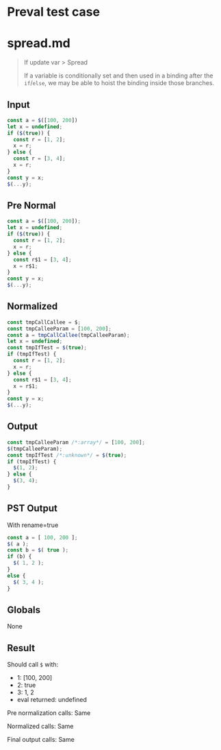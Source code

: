# Preval test case

# spread.md

> If update var > Spread
>
> If a variable is conditionally set and then used in a binding after the `if`/`else`, we may be able to hoist the binding inside those branches.

## Input

`````js filename=intro
const a = $([100, 200])
let x = undefined;
if ($(true)) {
  const r = [1, 2];
  x = r;
} else {
  const r = [3, 4];
  x = r;
}
const y = x;
$(...y);
`````

## Pre Normal


`````js filename=intro
const a = $([100, 200]);
let x = undefined;
if ($(true)) {
  const r = [1, 2];
  x = r;
} else {
  const r$1 = [3, 4];
  x = r$1;
}
const y = x;
$(...y);
`````

## Normalized


`````js filename=intro
const tmpCallCallee = $;
const tmpCalleeParam = [100, 200];
const a = tmpCallCallee(tmpCalleeParam);
let x = undefined;
const tmpIfTest = $(true);
if (tmpIfTest) {
  const r = [1, 2];
  x = r;
} else {
  const r$1 = [3, 4];
  x = r$1;
}
const y = x;
$(...y);
`````

## Output


`````js filename=intro
const tmpCalleeParam /*:array*/ = [100, 200];
$(tmpCalleeParam);
const tmpIfTest /*:unknown*/ = $(true);
if (tmpIfTest) {
  $(1, 2);
} else {
  $(3, 4);
}
`````

## PST Output

With rename=true

`````js filename=intro
const a = [ 100, 200 ];
$( a );
const b = $( true );
if (b) {
  $( 1, 2 );
}
else {
  $( 3, 4 );
}
`````

## Globals

None

## Result

Should call `$` with:
 - 1: [100, 200]
 - 2: true
 - 3: 1, 2
 - eval returned: undefined

Pre normalization calls: Same

Normalized calls: Same

Final output calls: Same
